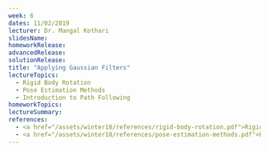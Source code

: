 ```yaml
---
week: 6
dates: 11/02/2019
lecturer: Dr. Mangal Kothari
slidesName:
homeworkRelease:
advancedRelease:
solutionRelease:
title: "Applying Gaussian Filters"
lectureTopics:
  - Rigid Body Rotation
  - Pose Estimation Methods
  - Introduction to Path Following
homeworkTopics:
lectureSummary:
references:
  - <a href="/assets/winter18/references/rigid-body-rotation.pdf">Rigid Body Rotation</a>
  - <a href="/assets/winter18/references/pose-estimation-methods.pdf">Pose Estimation Methods</a>
---
```

